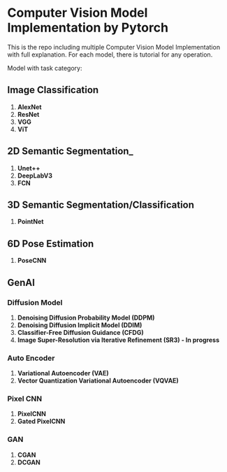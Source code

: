 # Computer Vision Model Implementation by Pytorch #

This is the repo including multiple Computer Vision Model Implementation with full explanation. For each model, there is tutorial for any operation.

Model with task category:
## Image Classification ##
1. **AlexNet**
2. **ResNet**
3. **VGG**
4. **ViT**

## 2D Semantic Segmentation_ ##
1. **Unet++**
2. **DeepLabV3**
3. **FCN**

## 3D Semantic Segmentation/Classification ##
1. **PointNet**

## 6D Pose Estimation ##
1. **PoseCNN**

## GenAI ##
### Diffusion Model ###
1. **Denoising Diffusion Probability Model (DDPM)**
2. **Denoising Diffusion Implicit Model (DDIM)**
3. **Classifier-Free Diffusion Guidance (CFDG)**
4. **Image Super-Resolution via Iterative Refinement (SR3) - In progress**

### Auto Encoder ###
1. **Variational Autoencoder (VAE)**
2. **Vector Quantization Variational Autoencoder (VQVAE)**

### Pixel CNN ###
1. **PixelCNN**
2. **Gated PixelCNN**

### GAN ###
1. **CGAN**
2. **DCGAN**